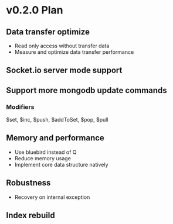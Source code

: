 # v0.2.0 Plan

## Data transfer optimize

* Read only access without transfer data
* Measure and optimize data transfer performance

## Socket.io server mode support

## Support more mongodb update commands

### Modifiers
$set, $inc, $push, $addToSet, $pop, $pull

## Memory and performance

* Use bluebird instead of Q
* Reduce memory usage
* Implement core data structure natively

## Robustness

* Recovery on internal exception

## Index rebuild
